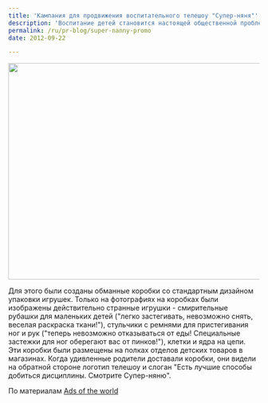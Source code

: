 ```yaml
---
title: 'Кампания для продвижения воспитательного телешоу "Супер-няня"'
description: 'Воспитание детей становится настоящей общественной проблемой в США и Южной Америке. Телевидение, естественно, реагирует на возникший спрос, и запускает специальные программы, посвященные воспитанию детей, где профессиональные няни делятся своими секретами. Одно из самых популярных шоу - "Супер-няня" -, обратилось к агентству Publicis, Сан Пауло, Бразилия, для продвижения нового сезона своего телешоу.'
permalink: /ru/pr-blog/super-nanny-promo
date: 2012-09-22

---
```


<img src="{{ site.assets }}/upload/960x720_SBT_ControlToys_PublicisBrasil_Port.jpg" alt="" class="post__img" width="580" height="435">

Для этого были созданы обманные коробки со стандартным дизайном упаковки игрушек. Только на фотографиях на коробках были изображены действительно странные игрушки - смирительные рубашки для маленьких детей ("легко застегивать, невозможно снять, веселая раскраска ткани!"), стульчики с ремнями для пристегивания ног и рук ("теперь невозможно отказываться от еды! Специальные застежки для ног оберегают вас от пинков!"),  клетки и ядра на цепи. Эти коробки были размещены на полках отделов детских товаров в магазинах. Когда удивленные родители доставали коробки, они видели на обратной стороне логотип телешоу и  слоган "Есть лучшие способы добиться дисциплины. Смотрите Супер-няню".

По материалам <a href="http://adsoftheworld.com/media/dm/super_nanny_control_toys?size=_original">Ads of the world</a>

